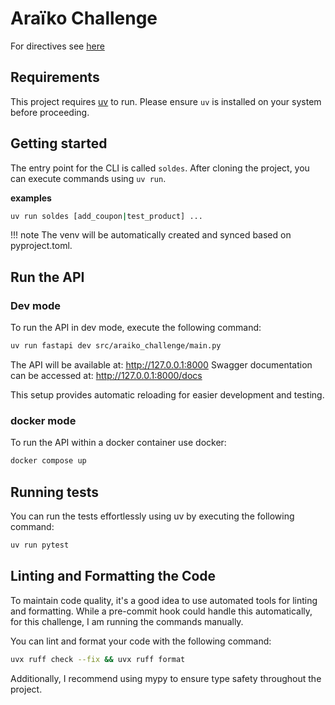 # Araïko Challenge

For directives see [here](./CHALLENGE.md)

## Requirements

This project requires [uv](https://docs.astral.sh/uv/getting-started/installation) to run. Please ensure `uv` is installed on your system before proceeding.

## Getting started

The entry point for the CLI is called `soldes`. After cloning the project, you can execute commands using `uv run`.

**examples**
```bash
uv run soldes [add_coupon|test_product] ...
```

!!! note
The venv will be automatically created and synced based on pyproject.toml.

## Run the API

### Dev mode
To run the API in dev mode, execute the following command:

```bash
uv run fastapi dev src/araiko_challenge/main.py
```
The API will be available at: http://127.0.0.1:8000
Swagger documentation can be accessed at: http://127.0.0.1:8000/docs

This setup provides automatic reloading for easier development and testing.

### docker mode
To run the API within a docker container use docker:

```bash
docker compose up
```

## Running tests

You can run the tests effortlessly using uv by executing the following command:

```bash
uv run pytest
```

## Linting and Formatting the Code

To maintain code quality, it's a good idea to use automated tools for linting and formatting. While a pre-commit hook could handle this automatically, for this challenge, I am running the commands manually.

You can lint and format your code with the following command:

```bash
uvx ruff check --fix && uvx ruff format
```

Additionally, I recommend using mypy to ensure type safety throughout the project.